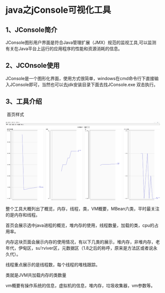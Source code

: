 # java之jConsole可视化工具

## 1、JConsole简介

​	JConsole图形用户界面是符合Java管理扩展（JMX）规范的监视工具,可以监测有关在Java平台上运行的应用程序的性能和资源消耗的信息。

## 2、JCOnsole使用

​	JConsole是一个图形化界面，使用方式很简单，windows在cmd命令行下直接输入JConsole即可，当然也可以去jdk安装目录下面去找JConsole.exe 双击执行。

## 3、工具介绍

​	首页样式

![](images/微信图片_20190809140910.png)

整个工具大概列出了概览，内存，线程，类，VM概要，MBean六类，平时最关注的是内存和线程。

首页会展示选中java进程的概览，堆内存的使用，线程数量，加载的类，cpu的占用率。

内存这块页面会展示内存的使用情况，有以下几类的展示，堆内存，非堆内存，老年代，伊甸区，su'rviver区，元数据区（1.8之后的称呼，原来是方法区或者说永久代）。

线程重点展示的是线程数，每个线程的堆栈跟踪。

类就是JVM共加载内存的类数量

vm概要有操作系统的信息，虚拟机的信息，堆内存，垃圾收集器，vm参数等。



